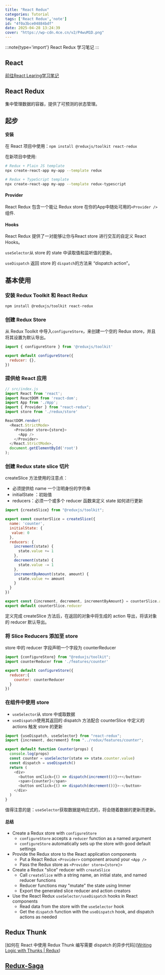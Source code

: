 ```yaml
---
title: "React Redux"
categories: Tutorial
tags: ['React Redux','note']
id: "4f0a3bce04884bdf"
date: 2025-04-28 13:24:39
cover: "https://wp-cdn.4ce.cn/v2/P4wuM1D.png"
---
```


:::note{type='import'}
React Redux 学习笔记
:::


## React
[前往React Learing学习笔记](/article/c06929da988cf031)

## React Redux
集中管理数据的容器，提供了可预测的状态管理。

## 起步

#### 安装

在 React 项目中使用：`npm install @reduxjs/toolkit react-redux`

在新项目中使用:

```bash
# Redux + Plain JS template
npx create-react-app my-app --template redux

# Redux + TypeScript template
npx create-react-app my-app --template redux-typescript
```

#### Provider

React Redux 包含一个能让 Redux store 在你的App中随处可用的`<Provider />`组件.

#### Hooks

React Redux 提供了一对能够让你与React store 进行交互的自定义 React Hooks。

`useSelector`从 store 的 state 中读取值和监听值的更新。

`useDispatch` 返回 store 的 `dispatch`的方法来 “dispatch action”。

## 基本使用

### 安装 Redux Toolkit 和 React Redux

```bash
npm install @reduxjs/toolkit react-redux
```

### 创建 Redux Store

从 Redux Toolkit 中导入`configureStore`，来创建一个空的 Redux store，并且将其设置为默认导出。

```js
import { configureStore } from '@reduxjs/toolkit'

export default configureStore({
  reducer: {},
})
```

### 提供给 React 应用

```js
// src/index.js
import React from 'react';
import ReactDOM from 'react-dom';
import App from './App';
import { Provider } from "react-redux";
import store from './redux/store'

ReactDOM.render(
  <React.StrictMode>
    <Provider store={store}>
      <App />
    </Provider>
  </React.StrictMode>,
  document.getElementById('root')
);
```

### 创建 Redux state slice 切片

createSlice 方法使用的注意点：

- 必须提供给 name 一个注明身份的字符串
- initialState ：初始值
- reducers：必须一个或多个 reducer 函数来定义 state 如何进行更新

```js
import {createSlice} from "@reduxjs/toolkit";

export const counterSlice = createSlice({
  name: 'counter',
  initialState: {
   value: 0
  },
  reducers: {
    increment(state) {
      state.value += 1
    },
    decrement(state) {
      state.value -= 1
    },
    incrementByAmount(state, amount) {
      state.value += amount
    }
  }
})

export const {increment, decrement, incrementByAmount} = counterSlice.actions
export default counterSlice.reducer
```

定义完成 createSlice 方法后，在返回的对象中将生成的 action 导出，将该对象的 reducer 默认导出。

### 将 Slice Reducers 添加至 store

store 中的 reducer 字段声明一个字段为 counterReducer

```js
import {configureStore} from "@reduxjs/toolkit";
import counterReducer from './features/counter'

export default configureStore({
  reducer:{
    counter: counterReducer
  }
})
```

### 在组件中使用 store

- `useSelector`从 store 中或取数据
- `useDispatch`使用其返回的 dispatch 方法配合 counterSlice 中定义的 actions 触发 store 的更新

```js
import {useDispatch, useSelector} from "react-redux";
import {increment, decrement} from "../redux/features/counter";

export default function Counter(props) {
  console.log(props)
  const counter = useSelector(state => state.counter.value)
  const dispatch = useDispatch()
  return (
    <div>
      <button onClick={() => dispatch(increment())}>+</button>
      <span>{counter}</span>
      <button onClick={() => dispatch(decrement())}>-</button>
    </div>
  )
}
```

值得注意的是：`useSelector`获取数据是响应式的，将会随着数据的更新而更新。

#### 总结

- Create a Redux store with `configureStore`
  - `configureStore` accepts a `reducer` function as a named argument
  - `configureStore` automatically sets up the store with good default settings
- Provide the Redux store to the React application components
  - Put a React Redux `<Provider>` component around your `<App />`
  - Pass the Redux store as `<Provider store={store}>`
- Create a Redux "slice" reducer with `createSlice`
  - Call `createSlice` with a string name, an initial state, and named reducer functions
  - Reducer functions may "mutate" the state using Immer
  - Export the generated slice reducer and action creators
- Use the React Redux `useSelector/useDispatch` hooks in React components
  - Read data from the store with the `useSelector` hook
  - Get the `dispatch` function with the `useDispatch` hook, and dispatch actions as needed

## Redux Thunk

[如何在 React 中使用 Redux Thunk 编写需要 dispatch 的异步代码]([Writing Logic with Thunks | Redux](https://redux.js.org/usage/writing-logic-thunks))

## [Redux-Saga](https://redux-saga.js.org/)






